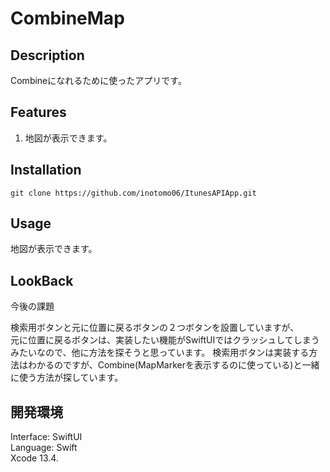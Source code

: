 # CombineMap

## Description
Combineになれるために使ったアプリです。  
  
## Features
1. 地図が表示できます。  

## Installation
`git clone https://github.com/inotomo06/ItunesAPIApp.git`


## Usage
地図が表示できます。  


## LookBack
今後の課題  
  
検索用ボタンと元に位置に戻るボタンの２つボタンを設置していますが、  
元に位置に戻るボタンは、実装したい機能がSwiftUIではクラッシュしてしまうみたいなので、他に方法を探そうと思っています。
検索用ボタンは実装する方法はわかるのですが、Combine(MapMarkerを表示するのに使っている)と一緒に使う方法が探しています。

## 開発環境
Interface: SwiftUI  
Language: Swift  
Xcode 13.4.
